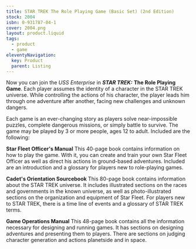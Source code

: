 ```yaml
---
title: STAR TREK The Role Playing Game (Basic Set) (2nd Edition) 
stock: 2004
isbn: 0-931787-04-1
cover: 2004.png
layout: product.liquid
tags: 
  - product
  - game
eleventyNavigation:
  key: Product
  parent: Listing
---
```

Now you can join the *USS Enterprise* in ***STAR TREK:*** **The Role Playing Game**. Each player assumes the identity of a character in the STAR TREK universe. While controlling the actions of his character, the player leads him through one adventure after another, facing new challenges and unknown dangers.

Each game is an ever-changing story as players solve near-impossible puzzles, complete dangerous missions, or simply battle to survive. The game may be played by 3 or more people, ages 12 to adult. Included are the following:

**Star Fleet Officer's Manual**
This 40-page book contains information on how to play the game. With it, you can create and train your own Star Fleet Officer as well as direct his actions in ground-based adventures. Included are an introduction and a glossary for players new to role-playing games.

**Cadet's Orientation Sourcebook**
This 80-page book contains information about the STAR TREK universe. It includes illustrated sections on the races and governments in the known universe, as well as photo-illustrated sections on the organization and equipment of Star Fleet. For players new to STAR TREK, there is a time line of events and a glossary of STAR TREK terms.

**Game Operations Manual**
This 48-page book contains all the information necessary for designing and running games. It has sections on designing adventures and presenting them to players. There are sections on judging character generation and actions planetside and in space.